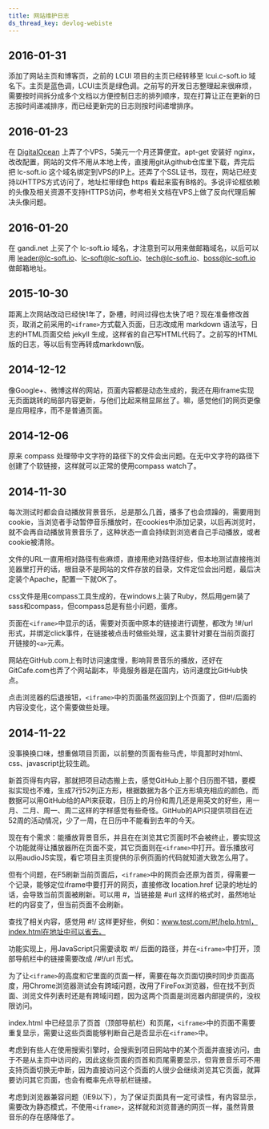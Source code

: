 ```yaml
---
title: 网站维护日志
ds_thread_key: devlog-webiste
---
```


## 2016-01-31
添加了网站主页和博客页，之前的 LCUI 项目的主页已经转移至 lcui.c-soft.io 域名下。主页是蓝色调，LCUI主页是绿色调。之前写的开发日志整理起来很麻烦，需要按时间拆分成多个文档以方便控制日志的排列顺序，现在打算让正在更新的日志按时间递减排序，而已经更新完的日志则按时间递增排序。

## 2016-01-23
在 [DigitalOcean](https://m.do.co/c/d01d1bd79d8e) 上弄了个VPS，5美元一个月还算便宜。apt-get 安装好 nginx，改改配置，网站的文件不用从本地上传，直接用git从github仓库里下载，弄完后把 lc-soft.io 这个域名绑定到VPS的IP上。还弄了个SSL证书，现在，网站已经支持以HTTPS方式访问了，地址栏带绿色 https 看起来蛮有B格的。多说评论框依赖的头像及相关资源不支持HTTPS访问，参考相关文档在VPS上做了反向代理后解决头像问题。

## 2016-01-20
在 gandi.net 上买了个 lc-soft.io 域名，才注意到可以用来做邮箱域名，以后可以用 leader@lc-soft.io、lc-soft@lc-soft.io、tech@lc-soft.io、boss@lc-soft.io 做邮箱地址。

## 2015-10-30
距离上次网站改动已经快1年了，卧槽，时间过得也太快了吧？现在准备修改首页，取消之前采用的`<iframe>`方式载入页面，日志改成用 markdown 语法写，日志的HTML页面交给 jekyll 生成，这样省的自己写HTML代码了。之前写的HTML版的日志，等以后有空再转成markdown版。

## 2014-12-12
像Google+、微博这样的网站，页面内容都是动态生成的，我还在用iframe实现无页面跳转的局部内容更新，与他们比起来稍显屌丝了。嘛，感觉他们的网页更像是应用程序，而不是普通页面。

## 2014-12-06
原来 compass 处理带中文字符的路径下的文件会出问题。在无中文字符的路径下创建了个软链接，这样就可以正常的使用compass watch了。


## 2014-11-30
每次测试时都会自动播放背景音乐，总是那么几首，播多了也会烦躁的，需要用到cookie，当浏览者手动暂停音乐播放时，在cookies中添加记录，以后再浏览时，就不会再自动播放背景音乐了，这种状态一直会持续到浏览者自己手动播放，或者cookie被清除。

文件的URL一直用相对路径有些麻烦，直接用绝对路径好些，但本地测试直接拖浏览器里打开的话，根目录不是网站的文件存放的目录，文件定位会出问题，最后决定装个Apache，配置一下就OK了。

css文件是用compass工具生成的，在windows上装了Ruby，然后用gem装了sass和compass，但compass总是有些小问题，蛋疼。

页面在`<iframe>`中显示的话，需要对页面中原本的链接进行调整，都改为 !#/url 形式，并绑定click事件，在链接被点击时做些处理，这主要针对要在当前页面打开链接的`<a>`元素。

网站在GitHub.com上有时访问速度慢，影响背景音乐的播放，还好在GitCafe.com也弄了个网站副本，毕竟服务器是在国内，访问速度比GitHub快点。

点击浏览器的后退按钮，`<iframe>`中的页面虽然返回到上个页面了，但#!/后面的内容没变化，这个需要做些处理。


## 2014-11-22
没事换换口味，想重做项目页面，以前整的页面有些马虎，毕竟那时对html、css、javascript比较生疏。

新首页得有内容，那就把项目动态搬上去，感觉GitHub上那个日历图不错，要模拟实现也不难，生成7行52列正方形，根据数据为各个正方形填充相应的颜色，而数据可以用GitHub给的API来获取，日历上的月份和周几还是用英文的好些，用一月、二月、周一、周二这样的字样感觉有些奇怪。GitHub的API只提供项目在近52周的活动情况，少了一周，在日历中不能看到去年的今天。

现在有个需求：能播放背景音乐，并且在在浏览其它页面时不会被终止，要实现这个功能就得让播放器所在页面不变，其它页面则在`<iframe>`中打开。音乐播放可以用audioJS实现，看它项目主页提供的示例页面的代码就知道大致怎么用了。

但有个问题，在F5刷新当前页面后，`<iframe>`中的网页会还原为首页，得需要一个记录，能够定位iframe中要打开的网页，直接修改 location.href 记录的地址的话，会导致当前页面被刷新。可以用 #，当链接是 #url 这样的格式时，虽然地址栏的内容变了，但当前页面不会刷新。

查找了相关内容，感觉用 #!/ 这样更好些，例如：www.test.com/#!/help.html，index.html在地址中可以省去。

功能实现上，用JavaScript只需要读取 #!/ 后面的路径，并在`<iframe>`中打开，顶部导航栏中的链接需要改成 /#!/url 形式。

为了让`<iframe>`的高度和它里面的页面一样，需要在每次页面切换时同步页面高度，用Chrome浏览器测试会有跨域问题，改用了FireFox浏览器，但在找不到页面、浏览文件列表时还是有跨域问题，因为这两个页面是浏览器内部提供的，没权限访问。

index.html 中已经显示了页首（顶部导航栏）和页尾，`<iframe>`中的页面不需要重复显示，需要让这些页面能够判断自己是否显示在`<iframe>`中。

考虑到有些人在使用搜索引擎时，会搜索到项目网站中的某个页面并直接访问，由于不是从主页中访问的，因此这些页面的页首和页尾需要显示，但背景音乐可不用支持页面切换无中断，因为直接访问这个页面的人很少会继续浏览其它页面，就算要访问其它页面，也会有概率先点导航栏链接。

考虑到浏览器兼容问题（IE9以下），为了保证页面具有一定可读性，有内容显示，需要改为静态模式，不使用`<iframe>`，这样就和浏览普通的网页一样，虽然背景音乐的存在感降低了。



